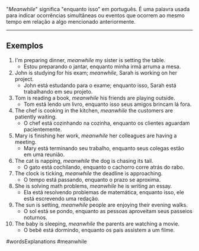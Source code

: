 "*Meanwhile*" significa "enquanto isso" em português. É uma palavra usada para indicar ocorrências simultâneas ou eventos que ocorrem ao mesmo tempo em relação a algo mencionado anteriormente.

---
## Exemplos

1. I'm preparing dinner, _meanwhile_ my sister is setting the table.
	- Estou preparando o jantar, enquanto minha irmã arruma a mesa.
2. John is studying for his exam; _meanwhile_, Sarah is working on her project.
	- John está estudando para o exame; enquanto isso, Sarah está trabalhando em seu projeto.
3. Tom is reading a book, _meanwhile_ his friends are playing outside.
	- Tom está lendo um livro, enquanto isso seus amigos brincam lá fora.
4. The chef is cooking in the kitchen, _meanwhile_ the customers are patiently waiting.
	- O chef está cozinhando na cozinha, enquanto os clientes aguardam pacientemente.
5. Mary is finishing her work, _meanwhile_ her colleagues are having a meeting.
	- Mary está terminando seu trabalho, enquanto seus colegas estão em uma reunião.
6. The cat is napping, _meanwhile_ the dog is chasing its tail.
	- O gato está cochilando, enquanto o cachorro corre atrás do rabo.
7. The clock is ticking, _meanwhile_ the deadline is approaching.
	- O tempo está passando, enquanto o prazo se aproxima.
8. She is solving math problems, _meanwhile_ he is writing an essay.
	- Ela está resolvendo problemas de matemática, enquanto isso, ele está escrevendo uma redação.
9. The sun is setting, _meanwhile_ people are enjoying their evening walks.
	- O sol está se pondo, enquanto as pessoas aproveitam seus passeios noturnos.
10. The baby is sleeping, _meanwhile_ the parents are watching a movie.
	- O bebê está dormindo, enquanto os pais assistem a um filme.

#wordsExplanations 
#meanwhile